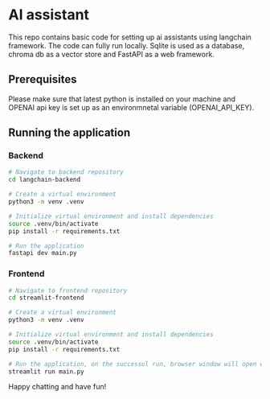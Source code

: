 # AI assistant

This repo contains basic code for setting up ai assistants using langchain framework. The code can fully run locally.
Sqlite is used as a database, chroma db as a vector store and FastAPI as a web framework.

## Prerequisites

Please make sure that latest python is installed on your machine and OPENAI api key is set up as an environmnetal variable (OPENAI_API_KEY).

## Running the application

### Backend

```bash
# Navigate to backend repository
cd langchain-backend

# Create a virtual environment
python3 -m venv .venv

# Initialize virtual environment and install dependencies
source .venv/bin/activate
pip install -r requirements.txt

# Run the application
fastapi dev main.py
```

### Frontend
```bash
# Navigate to frontend repository
cd streamlit-frontend

# Create a virtual environment
python3 -m venv .venv

# Initialize virtual environment and install dependencies
source .venv/bin/activate
pip install -r requirements.txt

# Run the application, on the successul run, browser window will open with chat window
streamlit run main.py
```

 Happy chatting and have fun!


